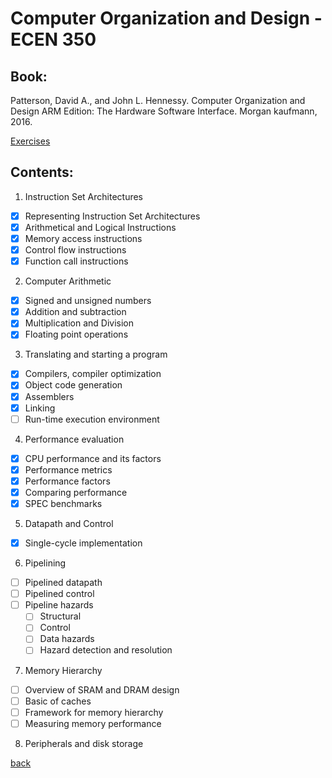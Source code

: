 # Computer Organization and Design - ECEN 350

## Book:

Patterson, David A., and John L. Hennessy. Computer Organization and Design ARM Edition: The Hardware Software Interface. Morgan kaufmann, 2016.

[Exercises](./exercises.md)


## Contents:

1. Instruction Set Architectures

- [x] Representing Instruction Set Architectures
- [x] Arithmetical and Logical Instructions
- [x] Memory access instructions
- [x] Control flow instructions
- [x] Function call instructions

2. Computer Arithmetic

- [x] Signed and unsigned numbers
- [x] Addition and subtraction
- [x] Multiplication and Division
- [x] Floating point operations

3. Translating and starting a program

- [x] Compilers, compiler optimization
- [x] Object code generation
- [x] Assemblers
- [x] Linking
- [ ] Run-time execution environment

4. Performance evaluation

- [x] CPU performance and its factors
- [x] Performance metrics
- [x] Performance factors
- [x] Comparing performance
- [x] SPEC benchmarks

5. Datapath and Control

- [x] Single-cycle implementation

6. Pipelining

- [ ] Pipelined datapath
- [ ] Pipelined control
- [ ] Pipeline hazards
  - [ ] Structural
  - [ ] Control
  - [ ] Data hazards
  - [ ] Hazard detection and resolution

7. Memory Hierarchy

- [ ] Overview of SRAM and DRAM design
- [ ] Basic of caches
- [ ] Framework for memory hierarchy
- [ ] Measuring memory performance

8. Peripherals and disk storage

[back](../README.md)
